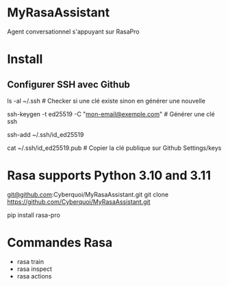 # MyRasaAssistant
Agent conversationnel s'appuyant sur RasaPro


# Install

## Configurer SSH avec  Github
ls -al ~/.ssh # Checker si une clé existe sinon en générer une nouvelle

ssh-keygen -t ed25519 -C "mon-email@exemple.com" # Générer une clé ssh

ssh-add ~/.ssh/id_ed25519

cat ~/.ssh/id_ed25519.pub # Copier la clé publique sur Github Settings/keys


# Rasa supports Python 3.10 and 3.11
git@github.com:Cyberquoi/MyRasaAssistant.git
git clone https://github.com/Cyberquoi/MyRasaAssistant.git

pip install rasa-pro

# Commandes Rasa
- rasa train
- rasa inspect
- rasa actions
